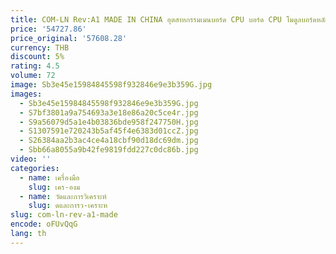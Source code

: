 ```yaml
---
title: COM-LN Rev:A1 MADE IN CHINA อุตสาหกรรมเมนบอร์ด CPU บอร์ด CPU โมดูลบอร์ดหลักสต็อกต้นฉบับ 100% การทดสอบทํางานได้ดี
price: '54727.86'
price_original: '57608.28'
currency: THB
discount: 5%
rating: 4.5
volume: 72
image: Sb3e45e15984845598f932846e9e3b359G.jpg
images:
  - Sb3e45e15984845598f932846e9e3b359G.jpg
  - S7bf3801a9a754693a3e18e86a20c5ce4r.jpg
  - S9a56079d5a1e4b03836bde958f247750H.jpg
  - S1307591e720243b5af45f4e6383d01ccZ.jpg
  - S26384aa2b3ac4ce4a18cbf90d18dc69dm.jpg
  - Sbb66a8055a9b42fe9819fdd227c0dc86b.jpg
video: ''
categories:
  - name: เครื่องมือ
    slug: เคร-องม
  - name: วัดและการวิเคราะห์
    slug: ดและการว-เคราะห
slug: com-ln-rev-a1-made
encode: oFUvQqG
lang: th
---
```

  